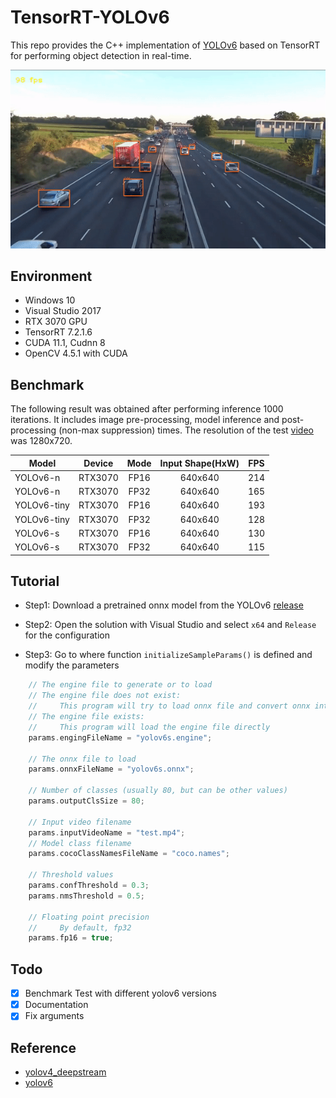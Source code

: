 # TensorRT-YOLOv6
This repo provides the C++ implementation of [YOLOv6](https://github.com/meituan/YOLOv6) based on TensorRT for performing object detection in real-time.
<p align="center">
  <img src="result.gif" />
</p>

## Environment
- Windows 10
- Visual Studio 2017
- RTX 3070 GPU
- TensorRT 7.2.1.6
- CUDA 11.1, Cudnn 8
- OpenCV 4.5.1 with CUDA

## Benchmark
The following result was obtained after performing inference 1000 iterations. It includes image pre-processing, model inference and post-processing (non-max suppression) times. The resolution of the test [video](https://www.mediafire.com/file/kwxxa772ly4yy2t/test.mp4/file) was 1280x720.

| Model | Device | Mode | Input Shape(HxW) | FPS |
|-|-|:-:|:-:|:-:|
| YOLOv6-n | RTX3070 | FP16 | 640x640 | 214 |
| YOLOv6-n | RTX3070 | FP32 | 640x640 | 165 |
| YOLOv6-tiny | RTX3070 | FP16 | 640x640 | 193 |
| YOLOv6-tiny | RTX3070 | FP32| 640x640 | 128 |
| YOLOv6-s | RTX3070 | FP16 | 640x640 | 130 |
| YOLOv6-s | RTX3070 | FP32 | 640x640 | 115 |

## Tutorial

- Step1: Download a pretrained onnx model from the YOLOv6 [release](https://github.com/meituan/YOLOv6/releases/tag/0.1.0)

- Step2: Open the solution with Visual Studio and select `x64` and `Release` for the configuration

- Step3: Go to where function `initializeSampleParams()` is defined and modify the parameters 

```cpp
    // The engine file to generate or to load
    // The engine file does not exist:
    //     This program will try to load onnx file and convert onnx into engine
    // The engine file exists:
    //     This program will load the engine file directly
    params.engingFileName = "yolov6s.engine";

    // The onnx file to load
    params.onnxFileName = "yolov6s.onnx";
    
    // Number of classes (usually 80, but can be other values)
    params.outputClsSize = 80;
    
    // Input video filename
    params.inputVideoName = "test.mp4";
    // Model class filename
    params.cocoClassNamesFileName = "coco.names";
    
    // Threshold values
    params.confThreshold = 0.3;
    params.nmsThreshold = 0.5;
    
    // Floating point precision
    //     By default, fp32
    params.fp16 = true; 
```

## Todo
- [x] Benchmark Test with different yolov6 versions 
- [x] Documentation
- [x] Fix arguments

## Reference
 - [yolov4_deepstream](https://github.com/NVIDIA-AI-IOT/yolov4_deepstream/tree/master/tensorrt_yolov4) 
 - [yolov6](https://github.com/meituan/YOLOv6)
